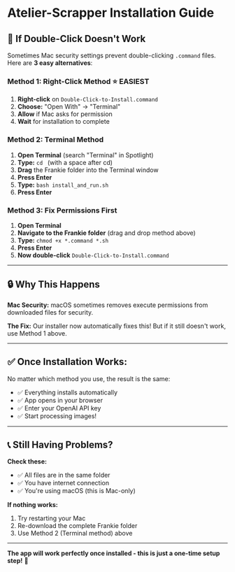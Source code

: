 # Atelier-Scrapper Installation Guide

## 🚨 **If Double-Click Doesn't Work**

Sometimes Mac security settings prevent double-clicking `.command` files. Here are **3 easy alternatives**:

### **Method 1: Right-Click Method** ⭐ **EASIEST**
1. **Right-click** on `Double-Click-to-Install.command`
2. **Choose:** "Open With" → "Terminal"
3. **Allow** if Mac asks for permission
4. **Wait** for installation to complete

### **Method 2: Terminal Method**
1. **Open Terminal** (search "Terminal" in Spotlight)
2. **Type:** `cd ` (with a space after cd)
3. **Drag** the Frankie folder into the Terminal window
4. **Press Enter**
5. **Type:** `bash install_and_run.sh`
6. **Press Enter**

### **Method 3: Fix Permissions First**
1. **Open Terminal**
2. **Navigate to the Frankie folder** (drag and drop method above)
3. **Type:** `chmod +x *.command *.sh`
4. **Press Enter**
5. **Now double-click** `Double-Click-to-Install.command`

---

## 🔒 **Why This Happens**

**Mac Security:** macOS sometimes removes execute permissions from downloaded files for security.

**The Fix:** Our installer now automatically fixes this! But if it still doesn't work, use Method 1 above.

---

## ✅ **Once Installation Works:**

No matter which method you use, the result is the same:
- ✅ Everything installs automatically
- ✅ App opens in your browser
- ✅ Enter your OpenAI API key
- ✅ Start processing images!

---

## 📞 **Still Having Problems?**

**Check these:**
- ✅ All files are in the same folder
- ✅ You have internet connection
- ✅ You're using macOS (this is Mac-only)

**If nothing works:**
1. Try restarting your Mac
2. Re-download the complete Frankie folder
3. Use Method 2 (Terminal method) above

---

**The app will work perfectly once installed - this is just a one-time setup step!** 🚀
